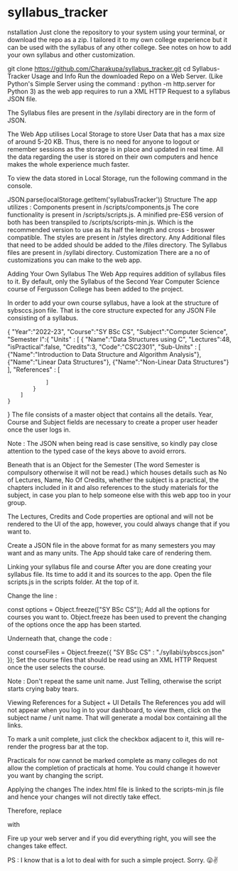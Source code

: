 # syllabus_tracker
nstallation
Just clone the repository to your system using your terminal, or download the repo as a zip. I tailored it to my own college experience but it can be used with the syllabus of any other college. See notes on how to add your own syllabus and other customization.

git clone https://github.com/Charakupa/syllabus_tracker.git
cd Syllabus-Tracker
Usage and Info
Run the downloaded Repo on a Web Server. (Like Python's Simple Server using the command : python -m http.server for Python 3) as the web app requires to run a XML HTTP Request to a syllabus JSON file.

The Syllabus files are present in the /syllabi directory are in the form of JSON.

The Web App utilises Local Storage to store User Data that has a max size of around 5-20 KB. Thus, there is no need for anyone to logout or remember sessions as the storage is in place and updated in real time. All the data regarding the user is stored on their own computers and hence makes the whole experience much faster.

To view the data stored in Local Storage, run the following command in the console.

JSON.parse(localStorage.getItem('syllabusTracker'))
Structure
The app utilizes :
Components present in /scripts/components.js
The core functionality is present in /scripts/scripts.js.
A minified pre-ES6 version of both has been transpiled to /scripts/scripts-min.js. Which is the recommended version to use as its half the length and cross - broswer compatible.
The styles are present in /styles directory.
Any Additional files that need to be added should be added to the /files directory.
The Syllabus files are present in /syllabi directory.
Customization
There are a no of customizations you can make to the web app.

Adding Your Own Syllabus
The Web App requires addition of syllabus files to it. By default, only the Syllabus of the Second Year Computer Science course of Fergusson College has been added to the project.

In order to add your own course syllabus, have a look at the structure of sybsccs.json file. That is the core structure expected for any JSON File consisting of a syllabus.

{
	"Year":"2022-23",
	"Course":"SY BSc CS",
	"Subject":"Computer Science",
	"Semester I":{
		"Units" : [
			{
				"Name":"Data Structures using C",
				"Lectures":48,
				"isPractical":false,
				"Credits":3,
				"Code":"CSC2301",
				"Sub-Units" : [
					{"Name":"Introduction to Data Structure and Algorithm Analysis"},
					{"Name":"Linear Data Structures"},
					{"Name":"Non-Linear Data Structures"}
				],
				"References" : [
					
				]
			}
		]
	}
}
The file consists of a master object that contains all the details. Year, Course and Subject fields are necessary to create a proper user header once the user logs in.

Note : The JSON when being read is case sensitive, so kindly pay close attention to the typed case of the keys above to avoid errors.

Beneath that is an Object for the Semester (The word Semester is compulsory otherwise it will not be read.) which houses details such as No of Lectures, Name, No Of Credits, whether the subject is a practical, the chapters included in it and also references to the study materials for the subject, in case you plan to help someone else with this web app too in your group.

The Lectures, Credits and Code properties are optional and will not be rendered to the UI of the app, however, you could always change that if you want to.

Create a JSON file in the above format for as many semesters you may want and as many units. The App should take care of rendering them.

Linking your syllabus file and course
After you are done creating your syllabus file. Its time to add it and its sources to the app. Open the file scripts.js in the scripts folder. At the top of it.

Change the line :

const options = Object.freeze(["SY BSc CS"]);
Add all the options for courses you want to. Object.freeze has been used to prevent the changing of the options once the app has been started.

Underneath that, change the code :

const courseFiles = Object.freeze({
	"SY BSc CS" : "./syllabi/sybsccs.json"
});
Set the course files that should be read using an XML HTTP Request once the user selects the course.

Note : Don't repeat the same unit name. Just Telling, otherwise the script starts crying baby tears.

Viewing References for a Subject + UI Details
The References you add will not appear when you log in to your dashboard, to view them, click on the subject name / unit name. That will generate a modal box containing all the links.

To mark a unit complete, just click the checkbox adjacent to it, this will re-render the progress bar at the top.

Practicals for now cannot be marked complete as many colleges do not allow the completion of practicals at home. You could change it however you want by changing the script.

Applying the changes
The index.html file is linked to the scripts-min.js file and hence your changes will not directly take effect.

Therefore, replace

<script type="text/javascript" src="scripts/scripts-min.js"></script>
with

<script type="text/javascript" src="scripts/components.js"></script>
<script type="text/javascript" src="scripts/scripts.js"></script>
Fire up your web server and if you did everything right, you will see the changes take effect.

PS : I know that is a lot to deal with for such a simple project. Sorry. 😛✌
